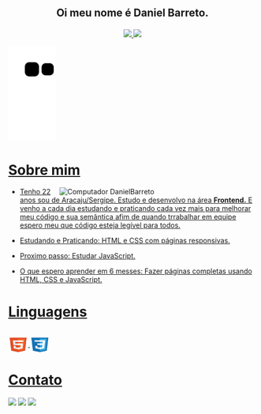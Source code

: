 ## <p align="center"> Oi meu nome é Daniel Barreto. </p>
<div align="center">
  <a href="https://github.com/DanielBARRET0">
  <img height="150em" src="https://github-readme-stats.vercel.app/api?username=DanielBarret0&show_icons=true&theme=radical&include_all_commits=true&count_private=true"/>
  <img height="150em" src="https://github-readme-stats.vercel.app/api/top-langs/?username=DanielBarret0&layout=compact&langs_count=7&theme=radical"/>
</div>
 
 ![Snake animation](https://github.com/rafaballerini/rafaballerini/blob/output/github-contribution-grid-snake.svg)
 
  
  # Sobre mim
  
  <img src="https://raw.githubusercontent.com/MicaelliMedeiros/micaellimedeiros/master/image/computer-illustration.png" min-width="400px" max-width="400px"         width="400px" align="right" alt="Computador DanielBarreto">
  
  * Tenho 22 anos sou de Aracaju/Sergipe. Estudo e desenvolvo na área <strong>Frontend.</strong> E venho a cada dia estudando e praticando cada vez mais para melhorar meu código e sua semântica afim de quando trrabalhar em equipe espero meu que código esteja legível para todos.
  
  * Estudando e Praticando: HTML e CSS com páginas responsivas.
  * Proximo passo: Estudar JavaScript.
  * O que espero aprender em 6 messes: Fazer páginas completas usando HTML, CSS e JavaScript.
  
  # Linguagens
  
   <div style="display: block"><br>

  <img align="center" alt="Rafa-HTML" height="30" width="40" src="https://raw.githubusercontent.com/devicons/devicon/master/icons/html5/html5-original.svg">
  <img align="center" alt="Rafa-CSS" height="30" width="40" src="https://raw.githubusercontent.com/devicons/devicon/master/icons/css3/css3-original.svg">
    
 <!-- <img align="center" alt="Rafa-Js" height="30" width="40" src="https://raw.githubusercontent.com/devicons/devicon/master/icons/javascript/javascript-plain.svg">
  <img align="center" alt="Rafa-Ts" height="30" width="40" src="https://raw.githubusercontent.com/devicons/devicon/master/icons/typescript/typescript-plain.svg">
  <img align="center" alt="Rafa-React" height="30" width="40" src="https://raw.githubusercontent.com/devicons/devicon/master/icons/react/react-original.svg"> -->

  </div>

  # Contato
  
 <p align="left">
  <a href="mailto:josedanielbarreto@gmail.com" alt="Gmail" target="_blank">
  <img src="https://img.shields.io/badge/-Gmail-FF0000?style=flat-square&labelColor=FF0000&logo=gmail&logoColor=white&link=mailto:josedanielbarreto@gmail.com"/ target="_blank"></a>

  <a href="https://www.linkedin.com/in/daniel-barreto-1b763216a/" alt="Linkedin" target="_blank">
  <img src="https://img.shields.io/badge/-Linkedin-0e76a8?style=flat-square&logo=Linkedin&logoColor=white&link=https://www.linkedin.com/in/daniel-barreto-1b763216a/" / target="_blank"></a>

  <a href="https://www.instagram.com/daniel.barret0/" alt="Instagram" target="_blank">
  <img src="https://img.shields.io/badge/-Instagram-DF0174?style=flat-square&labelColor=DF0174&logo=instagram&logoColor=white&link=https://www.instagram.com/daniel.barret0/"/ target="_blank"></a>
</p>  
  
